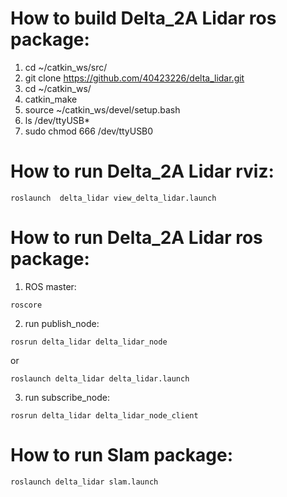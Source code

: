 # How to build Delta_2A Lidar ros package:
1) cd ~/catkin_ws/src/
2) git clone https://github.com/40423226/delta_lidar.git
3) cd ~/catkin_ws/
4) catkin_make
5) source ~/catkin_ws/devel/setup.bash
5) ls /dev/ttyUSB*
3) sudo chmod 666 /dev/ttyUSB0

# How to run Delta_2A Lidar rviz:
```
roslaunch  delta_lidar view_delta_lidar.launch
```

# How to run Delta_2A Lidar ros package:
1) ROS master:
```
roscore
```
2) run publish_node:
```
rosrun delta_lidar delta_lidar_node
```
 or
```
roslaunch delta_lidar delta_lidar.launch
```
3) run subscribe_node:
```
rosrun delta_lidar delta_lidar_node_client
```

# How to run Slam package:
```
roslaunch delta_lidar slam.launch
```
